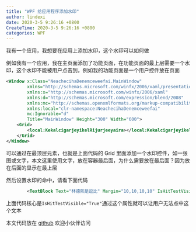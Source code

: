 ```yaml
---
title: "WPF 给应用程序添加水印"
author: lindexi
date: 2020-3-5 9:26:16 +0800
CreateTime: 2020-3-5 9:26:16 +0800
categories: WPF
---
```


我有一个应用，我想要在应用上添加水印，这个水印可以如何做

<!--more-->


<!-- 发布 -->

例如我有一个应用，我在主页面添加了功能页面，在功能页面的最上层需要一个水印，这个水印不能被用户点击到，例如我的功能页面是一个用户控件放在页面

```xml
<Window x:Class="NeachecihaDenemceweefai.MainWindow"
        xmlns="http://schemas.microsoft.com/winfx/2006/xaml/presentation"
        xmlns:x="http://schemas.microsoft.com/winfx/2006/xaml"
        xmlns:d="http://schemas.microsoft.com/expression/blend/2008"
        xmlns:mc="http://schemas.openxmlformats.org/markup-compatibility/2006"
        xmlns:local="clr-namespace:NeachecihaDenemceweefai"
        mc:Ignorable="d"
        Title="MainWindow" Height="300" Width="600">
    <Grid>
        <local:KekalcigarjeyikelRijurjeeyaira></local:KekalcigarjeyikelRijurjeeyaira>
    </Grid>
</Window>

```

可以通过在最顶层元素，也就是上面代码的 Grid 里面添加一个水印控件，如一张图或文字，本文这里使用文字，放在容器最后面，为什么需要放在最后面？因为放在后面的显示在最上层

然后设置水印的命中，请看下面代码

```xml
        <TextBlock Text="林德熙是逗比" Margin="10,10,10,10" IsHitTestVisible="True"></TextBlock>
```

上面代码核心是`IsHitTestVisible="True"`通过这个属性就可以让用户无法点中这个文本

本文代码放在 [github](https://github.com/lindexi/lindexi_gd/tree/38bff1c3053f834795808e310aae9fe5cb7968f0/NeachecihaDenemceweefai) 欢迎小伙伴访问


